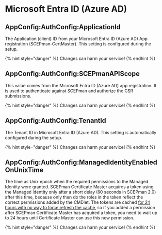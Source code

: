 # Microsoft Entra ID (Azure AD)

## AppConfig:AuthConfig:ApplicationId

The Application (client) ID from your Microsoft Entra ID (Azure AD) App registration (SCEPman-CertMaster). This setting is configured during the setup.

{% hint style="danger" %}
Changes can harm your service!
{% endhint %}

## AppConfig:AuthConfig:SCEPmanAPIScope

This value comes from the Microsoft Entra ID (Azure AD) app registration. It is used to authenticate against SCEPman and authorize the CSR submissions.

{% hint style="danger" %}
Changes can harm your service!
{% endhint %}

## AppConfig:AuthConfig:TenantId

The Tenant ID in Microsoft Entra ID (Azure AD). This setting is automatically configured during the setup.

{% hint style="danger" %}
Changes can harm your service!
{% endhint %}

## AppConfig:AuthConfig:ManagedIdentityEnabledOnUnixTime

The time as Unix epoch when the required permissions to the Managed Identity were granted. SCEPman Certificate Master acquires a token using the Managed Identity only after a short delay (60 seconds in SCEPman 2.0) after this time, because only then do the roles in the token reflect the correct permissions added by the CMDlet. The tokens are cached [for 24 hours with no way to force refresh the cache](https://docs.microsoft.com/en-us/azure/app-service/overview-managed-identity?tabs=portal%2Cdotnet#configure-target-resource), so if you added a permission after SCEPman Certificate Master has acquired a token, you need to wait up to 24 hours until Certificate Master can use this new permission.

{% hint style="danger" %}
Changes can harm your service!
{% endhint %}
